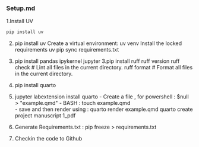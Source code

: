 ### Setup.md

1.Install UV
```bash
pip install uv
```


2. pip install uv
    Create a virtual environment:
        uv venv
    Install the locked requirements
        uv pip sync requirements.txt

3. pip install pandas ipykernel jupyter
3.pip install ruff
    ruff version
    ruff check   # Lint all files in the current directory.
    ruff format  # Format all files in the current directory.
    
4. pip install quarto
5. jupyter labextension install quarto
       - Create a file , for powershell : $null > "example.qmd"
       - BASH : touch example.qmd       
       - save and then render using : quarto render example.qmd
       quarto create project manuscript 1_pdf
6. Generate Requirements.txt : pip freeze > requirements.txt


7. Checkin the code to Github

